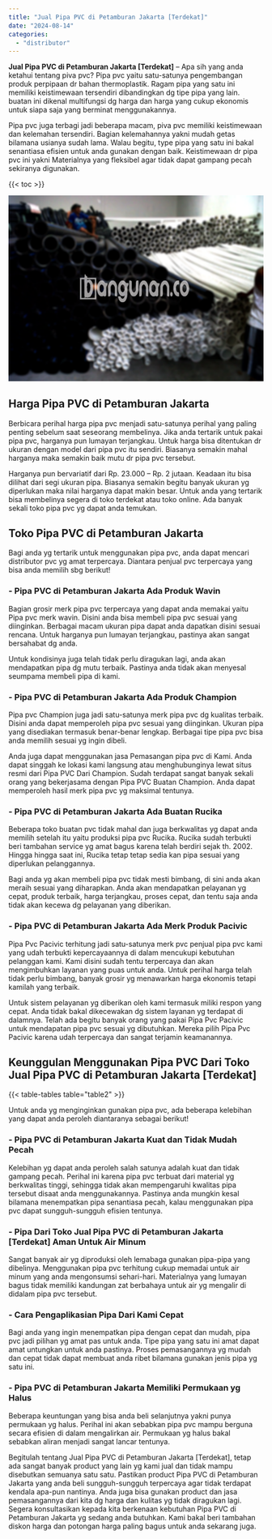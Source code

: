 ```yaml
---
title: "Jual Pipa PVC di Petamburan Jakarta [Terdekat]"
date: "2024-08-14"
categories: 
  - "distributor"
---
```


**Jual Pipa PVC di Petamburan Jakarta \[Terdekat\]** – Apa sih yang anda ketahui tentang piva pvc? Pipa pvc yaitu satu-satunya pengembangan produk perpipaan dr bahan thermoplastik. Ragam pipa yang satu ini memiliki keistimewaan tersendiri dibandingkan dg tipe pipa yang lain. buatan ini dikenal multifungsi dg harga dan harga yang cukup ekonomis untuk siapa saja yang berminat menggunakannya.

Pipa pvc juga terbagi jadi beberapa macam, piva pvc memiliki keistimewaan dan kelemahan tersendiri. Bagian kelemahannya yakni mudah getas bilamana usianya sudah lama. Walau begitu, type pipa yang satu ini bakal senantiasa efisien untuk anda gunakan dengan baik. Keistimewaan dr pipa pvc ini yakni Materialnya yang fleksibel agar tidak dapat gampang pecah sekiranya digunakan.

{{< toc >}}

![Jual Pipa PVC di Petamburan Jakarta [Terdekat]](/images/jaul-pipa-pvc-10.png)

## Harga Pipa PVC di Petamburan Jakarta

Berbicara perihal harga pipa pvc menjadi satu-satunya perihal yang paling penting sebelum saat seseorang membelinya. Jika anda tertarik untuk pakai pipa pvc, harganya pun lumayan terjangkau. Untuk harga bisa ditentukan dr ukuran dengan model dari pipa pvc itu sendiri. Biasanya semakin mahal harganya maka semakin baik mutu dr pipa pvc tersebut.

Harganya pun bervariatif dari Rp. 23.000 – Rp. 2 jutaan. Keadaan itu bisa dilihat dari segi ukuran pipa. Biasanya semakin begitu banyak ukuran yg diperlukan maka nilai harganya dapat makin besar. Untuk anda yang tertarik bisa membelinya segera di toko terdekat atau toko online. Ada banyak sekali toko pipa pvc yg dapat anda temukan.

## Toko Pipa PVC di Petamburan Jakarta

Bagi anda yg tertarik untuk menggunakan pipa pvc, anda dapat mencari distributor pvc yg amat terpercaya. Diantara penjual pvc terpercaya yang bisa anda memilih sbg berikut!

### \- Pipa PVC di Petamburan Jakarta Ada Produk Wavin

Bagian grosir merk pipa pvc terpercaya yang dapat anda memakai yaitu Pipa pvc merk wavin. Disini anda bisa membeli pipa pvc sesuai yang diinginkan. Berbagai macam ukuran pipa dapat anda dapatkan disini sesuai rencana. Untuk harganya pun lumayan terjangkau, pastinya akan sangat bersahabat dg anda.

Untuk kondisinya juga telah tidak perlu diragukan lagi, anda akan mendapatkan pipa dg mutu terbaik. Pastinya anda tidak akan menyesal seumpama membeli pipa di kami.

### \- Pipa PVC di Petamburan Jakarta Ada Produk Champion

Pipa pvc Champion juga jadi satu-satunya merk pipa pvc dg kualitas terbaik. Disini anda dapat memperoleh pipa pvc sesuai yang diinginkan. Ukuran pipa yang disediakan termasuk benar-benar lengkap. Berbagai tipe pipa pvc bisa anda memilih sesuai yg ingin dibeli.

Anda juga dapat menggunakan jasa Pemasangan pipa pvc di Kami. Anda dapat singgah ke lokasi kami langsung atau menghubunginya lewat situs resmi dari Pipa PVC Dari Champion. Sudah terdapat sangat banyak sekali orang yang bekerjasama dengan Pipa PVC Buatan Champion. Anda dapat memperoleh hasil merk pipa pvc yg maksimal tentunya.

### \- Pipa PVC di Petamburan Jakarta Ada Buatan Rucika

Beberapa toko buatan pvc tidak mahal dan juga berkwalitas yg dapat anda memilih setelah itu yaitu produksi pipa pvc Rucika. Rucika sudah terbukti beri tambahan service yg amat bagus karena telah berdiri sejak th. 2002. Hingga hingga saat ini, Rucika tetap tetap sedia kan pipa sesuai yang diperlukan pelanggannya.

Bagi anda yg akan membeli pipa pvc tidak mesti bimbang, di sini anda akan meraih sesuai yang diharapkan. Anda akan mendapatkan pelayanan yg cepat, produk terbaik, harga terjangkau, proses cepat, dan tentu saja anda tidak akan kecewa dg pelayanan yang diberikan.

### \- Pipa PVC di Petamburan Jakarta Ada Merk Produk Pacivic

Pipa Pvc Pacivic terhitung jadi satu-satunya merk pvc penjual pipa pvc kami yang udah terbukti kepercayaannya di dalam mencukupi kebutuhan pelanggan kami. Kami disini sudah tentu terpercaya dan akan mengimbuhkan layanan yang puas untuk anda. Untuk perihal harga telah tidak perlu bimbang, banyak grosir yg menawarkan harga ekonomis tetapi kamilah yang terbaik.

Untuk sistem pelayanan yg diberikan oleh kami termasuk miliki respon yang cepat. Anda tidak bakal dikecewakan dg sistem layanan yg terdapat di dalamnya. Telah ada begitu banyak orang yang pakai Pipa Pvc Pacivic untuk mendapatan pipa pvc sesuai yg dibutuhkan. Mereka pilih Pipa Pvc Pacivic karena udah terpercaya dan sangat terjamin keamanannya.

## Keunggulan Menggunakan Pipa PVC Dari Toko Jual Pipa PVC di Petamburan Jakarta \[Terdekat\]

{{< table-tables table="table2" >}}

Untuk anda yg menginginkan gunakan pipa pvc, ada beberapa kelebihan yang dapat anda peroleh diantaranya sebagai berikut!

### \- Pipa PVC di Petamburan Jakarta Kuat dan Tidak Mudah Pecah

Kelebihan yg dapat anda peroleh salah satunya adalah kuat dan tidak gampang pecah. Perihal ini karena pipa pvc terbuat dari material yg berkwalitas tinggi, sehingga tidak akan mempengaruhi kwalitas pipa tersebut disaat anda menggunakannya. Pastinya anda mungkin kesal bilamana menempatkan pipa senantiasa pecah, kalau menggunakan pipa pvc dapat sungguh-sungguh efisien tentunya.

### \- Pipa Dari Toko Jual Pipa PVC di Petamburan Jakarta \[Terdekat\] Aman Untuk Air Minum

Sangat banyak air yg diproduksi oleh lemabaga gunakan pipa-pipa yang dibelinya. Menggunakan pipa pvc terhitung cukup memadai untuk air minum yang anda mengonsumsi sehari-hari. Materialnya yang lumayan bagus tidak memiliki kandungan zat berbahaya untuk air yg mengalir di didalam pipa pvc tersebut.

### \- Cara Pengaplikasian Pipa Dari Kami Cepat

Bagi anda yang ingin menempatkan pipa dengan cepat dan mudah, pipa pvc jadi pilihan yg amat pas untuk anda. Tipe pipa yang satu ini amat dapat amat untungkan untuk anda pastinya. Proses pemasangannya yg mudah dan cepat tidak dapat membuat anda ribet bilamana gunakan jenis pipa yg satu ini.

### \- Pipa PVC di Petamburan Jakarta Memiliki Permukaan yg Halus

Beberapa keuntungan yang bisa anda beli selanjutnya yakni punya permukaan yg halus. Perihal ini akan sebabkan pipa pvc mampu berguna secara efisien di dalam mengalirkan air. Permukaan yg halus bakal sebabkan aliran menjadi sangat lancar tentunya.

Begitulah tentang Jual Pipa PVC di Petamburan Jakarta \[Terdekat\], tetap ada sangat banyak product yang lain yg kami jual dan tidak mampu disebutkan semuanya satu satu. Pastikan product Pipa PVC di Petamburan Jakarta yang anda beli sungguh-sungguh terpercaya agar tidak terdapat kendala apa-pun nantinya. Anda juga bisa gunakan product dan jasa pemasangannya dari kita dg harga dan kulitas yg tidak diragukan lagi. Segera konsultasikan kepada kita berkenaan kebutuhan Pipa PVC di Petamburan Jakarta yg sedang anda butuhkan. Kami bakal beri tambahan diskon harga dan potongan harga paling bagus untuk anda sekarang juga.
